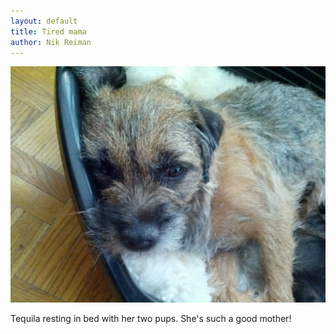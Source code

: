```yaml
---
layout: default
title: Tired mama
author: Nik Reiman
---
```


![Picture](/images/2012-05-14-Tired-mama.jpg)

Tequila resting in bed with her two pups. She's such a good mother!
